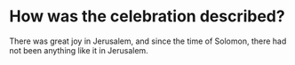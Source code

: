 # How was the celebration described?

There was great joy in Jerusalem, and since the time of Solomon, there had not been anything like it in Jerusalem.
